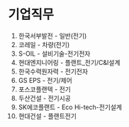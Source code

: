 # 기업직무
1. 한국서부발전 - 일반(전기)
2. 코레일 - 차량(전기)
3. S-OIL - 설비기술-전기전자
4. 현대엔지니어링 - 플랜트_전기/C&I설계
5. 한국수력원자력 - 전기전자
6. GS EPS - 전기/제어
7. 포스코플랜텍 - 전기
8. 두산건설 - 전기시공
9. SK에코플랜트 - Eco Hi-tech-전기설계
10. 현대건설 - 플랜트전기
